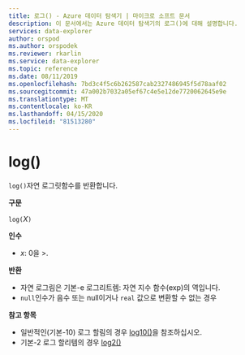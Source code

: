 ```yaml
---
title: 로그() - Azure 데이터 탐색기 | 마이크로 소프트 문서
description: 이 문서에서는 Azure 데이터 탐색기의 로그()에 대해 설명합니다.
services: data-explorer
author: orspod
ms.author: orspodek
ms.reviewer: rkarlin
ms.service: data-explorer
ms.topic: reference
ms.date: 08/11/2019
ms.openlocfilehash: 7bd3c4f5c6b262587cab2327486945f5d78aaf02
ms.sourcegitcommit: 47a002b7032a05ef67c4e5e12de7720062645e9e
ms.translationtype: MT
ms.contentlocale: ko-KR
ms.lasthandoff: 04/15/2020
ms.locfileid: "81513280"
---
```

# <a name="log"></a>log()

`log()`자연 로그릿함수를 반환합니다.  

**구문**

`log(`*Ⅹ*`)`

**인수**

* *x*: 0을 >.

**반환**

* 자연 로그림은 기본-e 로그리트렘: 자연 지수 함수(exp)의 역입니다.
* `null`인수가 음수 또는 null이거나 `real` 값으로 변환할 수 없는 경우 

**참고 항목**

* 일반적인(기본-10) 로그 할림의 경우 [log10()](log10-function.md)을 참조하십시오.
* 기본-2 로그 할리템의 경우 [log2()](log2-function.md)